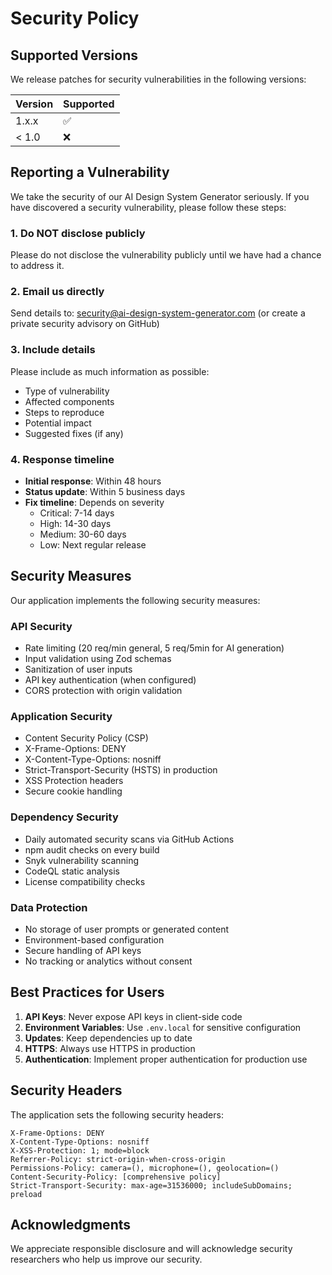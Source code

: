 # Security Policy

## Supported Versions

We release patches for security vulnerabilities in the following versions:

| Version | Supported          |
| ------- | ------------------ |
| 1.x.x   | :white_check_mark: |
| < 1.0   | :x:                |

## Reporting a Vulnerability

We take the security of our AI Design System Generator seriously. If you have discovered a security vulnerability, please follow these steps:

### 1. Do NOT disclose publicly

Please do not disclose the vulnerability publicly until we have had a chance to address it.

### 2. Email us directly

Send details to: security@ai-design-system-generator.com (or create a private security advisory on GitHub)

### 3. Include details

Please include as much information as possible:

- Type of vulnerability
- Affected components
- Steps to reproduce
- Potential impact
- Suggested fixes (if any)

### 4. Response timeline

- **Initial response**: Within 48 hours
- **Status update**: Within 5 business days
- **Fix timeline**: Depends on severity
  - Critical: 7-14 days
  - High: 14-30 days
  - Medium: 30-60 days
  - Low: Next regular release

## Security Measures

Our application implements the following security measures:

### API Security

- Rate limiting (20 req/min general, 5 req/5min for AI generation)
- Input validation using Zod schemas
- Sanitization of user inputs
- API key authentication (when configured)
- CORS protection with origin validation

### Application Security

- Content Security Policy (CSP)
- X-Frame-Options: DENY
- X-Content-Type-Options: nosniff
- Strict-Transport-Security (HSTS) in production
- XSS Protection headers
- Secure cookie handling

### Dependency Security

- Daily automated security scans via GitHub Actions
- npm audit checks on every build
- Snyk vulnerability scanning
- CodeQL static analysis
- License compatibility checks

### Data Protection

- No storage of user prompts or generated content
- Environment-based configuration
- Secure handling of API keys
- No tracking or analytics without consent

## Best Practices for Users

1. **API Keys**: Never expose API keys in client-side code
2. **Environment Variables**: Use `.env.local` for sensitive configuration
3. **Updates**: Keep dependencies up to date
4. **HTTPS**: Always use HTTPS in production
5. **Authentication**: Implement proper authentication for production use

## Security Headers

The application sets the following security headers:

```
X-Frame-Options: DENY
X-Content-Type-Options: nosniff
X-XSS-Protection: 1; mode=block
Referrer-Policy: strict-origin-when-cross-origin
Permissions-Policy: camera=(), microphone=(), geolocation=()
Content-Security-Policy: [comprehensive policy]
Strict-Transport-Security: max-age=31536000; includeSubDomains; preload
```

## Acknowledgments

We appreciate responsible disclosure and will acknowledge security researchers who help us improve our security.
